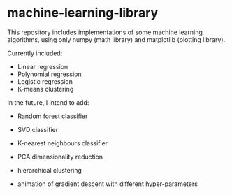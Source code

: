 # machine-learning-library

This repository includes implementations of some machine learning algorithms, using only numpy (math library) and matplotlib (plotting library).

Currently included:
- Linear regression
- Polynomial regression
- Logistic regression
- K-means clustering

In the future, I intend to add:
- Random forest classifier
- SVD classifier
- K-nearest neighbours classifier
- PCA dimensionality reduction
- hierarchical clustering

- animation of gradient descent with different hyper-parameters

